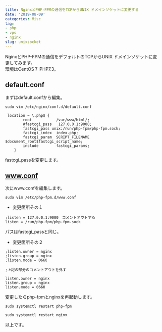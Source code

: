 ```yaml
---
title: NginxとPHP-FPMの通信をTCPからUNIX ドメインソケットに変更する
date: '2019-08-09'
categories: Misc
tag:
- php
- vps
- nginx
slug: unixsocket
---
```


NginxとPHP-FPMの通信をデフォルトのTCPからUNIX ドメインソケットに変更してみます。  
環境はCentOS７ PHP7.3。

## default.conf

まずはdefault.confから編集。

```
sudo vim /etc/nginx/conf.d/default.conf
```

```
 location ~ \.php$ {
        root           /var/www/html/;
        #fastcgi_pass   127.0.0.1:9000;
        fastcgi_pass unix:/run/php-fpm/php-fpm.sock;
        fastcgi_index  index.php;
        fastcgi_param  SCRIPT_FILENAME  $document_root$fastcgi_script_name;
        include        fastcgi_params;
    }
```

fastcgi_passを変更します。

## www.conf

次にwww.confを編集します。

```
sudo vim /etc/php-fpm.d/www.conf
```

- 変更箇所その１

```
;listen = 127.0.0.1:9000　コメントアウトする
listen = /run/php-fpm/php-fpm.sock
```

パスはfastcgi_passと同じ。

- 変更箇所その２

```
;listen.owner = nginx
;listen.group = nginx
;listen.mode = 0660

;上記の部分のコメントアウトを外す

listen.owner = nginx
listen.group = nginx
listen.mode = 0660
```


変更したらphp-fpmとnginxを再起動します。

```
sudo systemctl restart php-fpm
```

```
sudo systemctl restart nginx
```

以上です。
